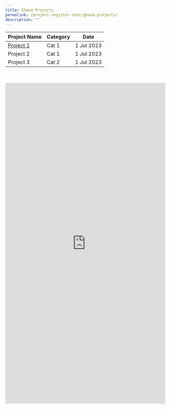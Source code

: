 ```yaml
---
title: Ghana Projects
permalink: /project-register-test/ghana-projects/
description: ""
---
```

|**Project Name**| **Category** |**Date**|
| --- | --- | --- |
| [Project 1](/agreements-signed/Ghana/documents-and-templates-for-download/) | Cat 1   | 1 Jul 2023 
Project 2 | Cat 1   | 1 Jul 2023 |
Project 3 | Cat 2   | 1 Jul 2023 |
  
<br>
<!--
<div class="fb-page" data-href="https://www.facebook.com/PSDSingapore" data-tabs="timeline" data-width="250" data-height="100" data-small-header="false" data-adapt-container-width="true" data-hide-cover="false" data-show-facepile="false"><blockquote cite="https://www.facebook.com/PSDSingapore" class="fb-xfbml-parse-ignore"><a href="https://www.facebook.com/PSDSingapore">PSD Singapore</a></blockquote></div>
<br>
<div class="fb-page" data-tab="timeline" data-href="https://www.facebook.com/PSDSingapore" data-width="380" data-hide-cover="false"></div>

<div id="fb-root"></div>
<script async="" crossorigin="anonymous" src="https://connect.facebook.net/en_GB/sdk.js#xfbml=1&amp;version=v17.0" nonce="1JlYv6yG"></script>
-->
<br>
<!---
<iframe src="https://www.facebook.com/plugins/post.php?href=https%3A%2F%2Fwww.facebook.com%2FPSDSingapore%2Fposts%2Fpfbid0i18Ay4FKs1uEJ2RE37opjftAaSKzU5aSqgy1y8UhqMYWBCWeXZVpdtMu7yChcz86l&amp;show_text=true&amp;width=500" width="500" height="772" style="border:none;overflow:hidden" scrolling="no" frameborder="0" allowfullscreen="true" allow="autoplay; clipboard-write; encrypted-media; picture-in-picture; web-share"></iframe>
-->

<iframe allow="autoplay; clipboard-write; encrypted-media; picture-in-picture; web-share" allowfullscreen="true" frameborder="0" scrolling="no" style="border:none;overflow:hidden" height="1000" width="500" src="https://www.facebook.com/plugins/page.php?href=https%3A%2F%2Fwww.facebook.com%2FPSDSingapore&amp;tabs=timeline&amp;width=500&amp;height=1000&amp;small_header=false&amp;adapt_container_width=true&amp;hide_cover=false&amp;show_facepile=false&amp;appId"></iframe>